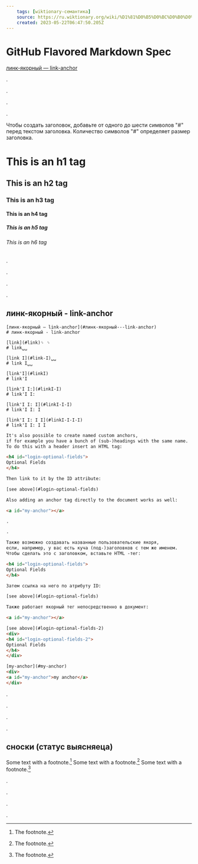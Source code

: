 ```yaml
---
    tags: [wiktionary-семантика]
    source: https://ru.wiktionary.org/wiki/%D1%81%D0%B5%D0%BC%D0%B0%D0%BD%D1%82%D0%B8%D0%BA%D0%B0
    created: 2023-05-22T06:47:50.205Z
---
```

# GitHub Flavored Markdown Spec

[линк-якорный — link-anchor](#линк-якорный---link-anchor)

.

.

.

.

Чтобы создать заголовок, добавьте от одного до шести символов "#" перед текстом заголовка. Количество символов "#" определяет размер заголовка.

# This is an h1 tag
## This is an h2 tag
### This is an h3 tag
#### This is an h4 tag
##### This is an h5 tag
###### This is an h6 tag

.

.

.

.

## линк-якорный - link-anchor

```
[линк-якорный — link-anchor](#линк-якорный---link-anchor)
# линк-якорный - link-anchor

[link](#link)␠ ␠
# link␣␣

[link I](#link-I)␣␣
# link I␣␣

[link'I](#linkI)
# link'I

[link'I I:](#linkI-I)
# link'I I:

[link'I I: I](#linkI-I-I)
# link'I I: I

[link'I I: I I](#linkI-I-I-I)
# link'I I: I I
```
```html
It's also possible to create named custom anchors,
if for example you have a bunch of (sub-)headings with the same name.
To do this with a header insert an HTML tag:

<h4 id="login-optional-fields">
Optional Fields
</h4>

Then link to it by the ID attribute:

[see above](#login-optional-fields)

Also adding an anchor tag directly to the document works as well:

<a id="my-anchor"></a>

.

.

Также возможно создавать названные пользовательские якоря,
если, например, у вас есть куча (под-)заголовков с тем же именем.
Чтобы сделать это с заголовком, вставьте HTML -тег:

<h4 id="login-optional-fields">
Optional Fields
</h4>

Затем ссылка на него по атрибуту ID:

[see above](#login-optional-fields)

Также работает якорный тег непосредственно в документ:

<a id="my-anchor"></a>
```
```html
[see above](#login-optional-fields-2)
<div>
<h4 id="login-optional-fields-2">
Optional Fields
</h4>
</div>

[my-anchor](#my-anchor)
<div>
<a id="my-anchor">my anchor</a>
</div>
```

.

.

.

.

## сноски (статус выясняеца)

Some text with a footnote.[^i]
Some text with a footnote.[^ii]
Some text with a footnote.[^iii]


[^i]: The footnote.
[^ii]: The footnote.
[^iii]: The footnote.

.

.

.

.
